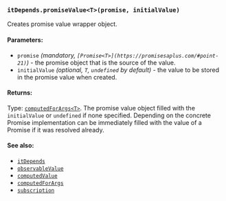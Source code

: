 ### `itDepends.promiseValue<T>(promise, initialValue)`

Creates promise value wrapper object.

#### Parameters:
* `promise` *(mandatory, `[Promise<T>](https://promisesaplus.com/#point-21)`)* - the promise object that is the source of the value.
* `initialValue` *(optional, `T`, `undefined` by default)* - the value to be stored in the promise value when created.

#### Returns:
Type: [`computedForArgs<T>`](../computedForArgs.md).
The promise value object filled with the `initialValue` or `undefined` if none specified.
Depending on the concrete Promise implementation can be immediately filled with the value of a Promise if it was resolved already.

#### See also:
* [`itDepends`](../itDepends.md)
* [`observableValue`](../observableValue.md)
* [`computedValue`](../computedValue.md)
* [`computedForArgs`](../computedForArgs.md)
* [`subscription`](../subscription.md)